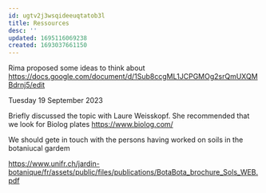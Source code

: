 ```yaml
---
id: ugtv2j3wsqideeuqtatob3l
title: Ressources
desc: ''
updated: 1695116069238
created: 1693037661150
---
```


Rima proposed some ideas to think about https://docs.google.com/document/d/1Sub8ccgML1JCPGMOg2srQmUXQMBdrnj5/edit


Tuesday 19 September 2023

Briefly discussed the topic with Laure Weisskopf.
She recommended that we look for Biolog plates https://www.biolog.com/

We should gete in touch with the persons having worked on soils in the botaniucal gardem


https://www.unifr.ch/jardin-botanique/fr/assets/public/files/publications/BotaBota_brochure_Sols_WEB.pdf
